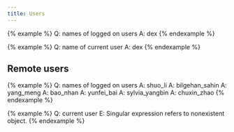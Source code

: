 ```yaml
---
title: Users
---
```


{% example %}
Q: names of logged on users
A: dex
{% endexample %}

{% example %}
Q: name of current user
A: dex
{% endexample %}

## Remote users

{% example %}
Q: names of logged on users
A: shuo_li
A: bilgehan_sahin
A: yang_meng
A: bao_nhan
A: yunfei_bai
A: sylvia_yangbin
A: chuxin_zhao
{% endexample %}

{% example %}
Q: current user
E: Singular expression refers to nonexistent object.
{% endexample %}
